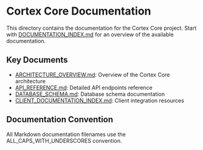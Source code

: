 # Cortex Core Documentation

This directory contains the documentation for the Cortex Core project. Start with [DOCUMENTATION_INDEX.md](DOCUMENTATION_INDEX.md) for an overview of the available documentation.

## Key Documents

- [ARCHITECTURE_OVERVIEW.md](ARCHITECTURE_OVERVIEW.md): Overview of the Cortex Core architecture
- [API_REFERENCE.md](API_REFERENCE.md): Detailed API endpoints reference
- [DATABASE_SCHEMA.md](DATABASE_SCHEMA.md): Database schema documentation
- [CLIENT_DOCUMENTATION_INDEX.md](CLIENT_DOCUMENTATION_INDEX.md): Client integration resources

## Documentation Convention

All Markdown documentation filenames use the ALL_CAPS_WITH_UNDERSCORES convention.
